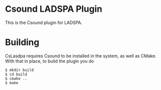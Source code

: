 # Csound LADSPA Plugin

This is the Csound plugin for LADSPA.

Building
==========

CsLasdpa requires Csound to be installed in the system, as well as
CMake. With that in place, to build the plugin you do

```
$ mkdir build
$ cd build
$ cmake ..
$ make
```


